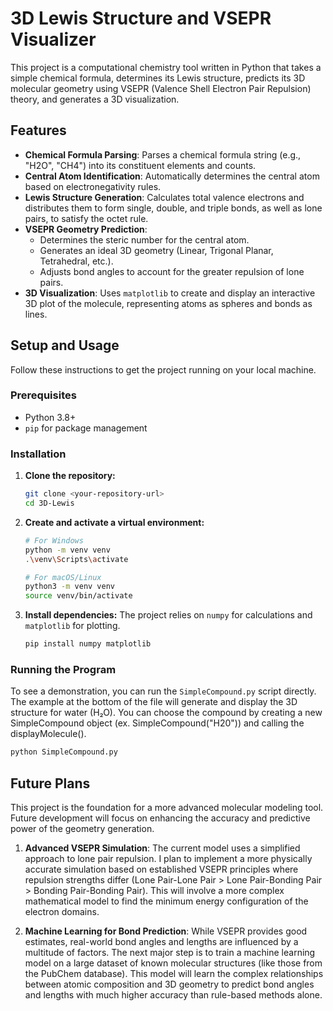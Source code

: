 # 3D Lewis Structure and VSEPR Visualizer

This project is a computational chemistry tool written in Python that takes a simple chemical formula, determines its Lewis structure, predicts its 3D molecular geometry using VSEPR (Valence Shell Electron Pair Repulsion) theory, and generates a 3D visualization.

## Features

- **Chemical Formula Parsing**: Parses a chemical formula string (e.g., "H2O", "CH4") into its constituent elements and counts.
- **Central Atom Identification**: Automatically determines the central atom based on electronegativity rules.
- **Lewis Structure Generation**: Calculates total valence electrons and distributes them to form single, double, and triple bonds, as well as lone pairs, to satisfy the octet rule.
- **VSEPR Geometry Prediction**:
  - Determines the steric number for the central atom.
  - Generates an ideal 3D geometry (Linear, Trigonal Planar, Tetrahedral, etc.).
  - Adjusts bond angles to account for the greater repulsion of lone pairs.
- **3D Visualization**: Uses `matplotlib` to create and display an interactive 3D plot of the molecule, representing atoms as spheres and bonds as lines.

## Setup and Usage

Follow these instructions to get the project running on your local machine.

### Prerequisites

- Python 3.8+
- `pip` for package management

### Installation

1.  **Clone the repository:**
    ```bash
    git clone <your-repository-url>
    cd 3D-Lewis
    ```

2.  **Create and activate a virtual environment:**
    ```bash
    # For Windows
    python -m venv venv
    .\venv\Scripts\activate

    # For macOS/Linux
    python3 -m venv venv
    source venv/bin/activate
    ```

3.  **Install dependencies:**
    The project relies on `numpy` for calculations and `matplotlib` for plotting.
    ```bash
    pip install numpy matplotlib
    ```

### Running the Program

To see a demonstration, you can run the `SimpleCompound.py` script directly. The example at the bottom of the file will generate and display the 3D structure for water (H₂O). You can choose the compound by creating a new SimpleCompound object (ex. SimpleCompound("H20")) and calling the displayMolecule().

```bash
python SimpleCompound.py
```

## Future Plans

This project is the foundation for a more advanced molecular modeling tool. Future development will focus on enhancing the accuracy and predictive power of the geometry generation.

1.  **Advanced VSEPR Simulation**: The current model uses a simplified approach to lone pair repulsion. I plan to implement a more physically accurate simulation based on established VSEPR principles where repulsion strengths differ (Lone Pair-Lone Pair > Lone Pair-Bonding Pair > Bonding Pair-Bonding Pair). This will involve a more complex mathematical model to find the minimum energy configuration of the electron domains.

2.  **Machine Learning for Bond Prediction**: While VSEPR provides good estimates, real-world bond angles and lengths are influenced by a multitude of factors. The next major step is to train a machine learning model on a large dataset of known molecular structures (like those from the PubChem database). This model will learn the complex relationships between atomic composition and 3D geometry to predict bond angles and lengths with much higher accuracy than rule-based methods alone.
